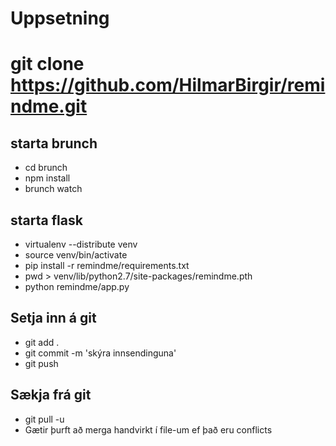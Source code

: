 # Uppsetning

# git clone https://github.com/HilmarBirgir/remindme.git

## starta brunch
* cd brunch
* npm install
* brunch watch

## starta flask
* virtualenv --distribute venv
* source venv/bin/activate
* pip install -r remindme/requirements.txt
* pwd > venv/lib/python2.7/site-packages/remindme.pth
* python remindme/app.py

## Setja inn á git
* git add .
* git commit -m 'skýra innsendinguna'
* git push 

## Sækja frá git
* git pull -u
* Gætir þurft að merga handvirkt í file-um ef það eru conflicts

